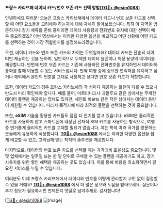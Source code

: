 **프랑스 카리브해 데이터 카드/번호 보존 카드 선택 방법[[TG💪+ @esim1088](https://t.me/s/esim1088)]**

안녕하세요 여러분! 오늘은 프랑스 카리브해에서 데이터 카드나 번호 보존 카드를 선택할 때 어떤 요소들을 고려해야 하는지에 대해 자세히 알아보겠습니다. 특히 이 지역을 방문하거나 장기 체류를 준비 중이라면 데이터 사용량과 전화번호 유지에 대한 선택이 매우 중요하겠죠? 이번 영상에서는 이러한 다양한 옵션을 비교하고 어떤 상황에 어떤 카드를 선택하는 것이 가장 적합한지를 설명해드리겠습니다.

우선, 데이터 카드와 번호 보존 카드의 차이는 무엇일까요? 데이터 카드는 단순히 데이터만 제공하는 것을 뜻하며, 일반적으로 무제한 데이터 플랜이나 특정 용량의 데이터를 제공합니다. 반면에 번호 보존 카드는 기존에 사용하던 전화번호를 유지하면서 데이터와 통화를 함께 이용할 수 있는 서비스입니다. 만약 여행 중에 중요한 연락처를 유지하고 싶거나 해외에서 본인의 번호를 그대로 사용하고 싶다면 번호 보존 카드가 적합합니다.

또한, 데이터 카드의 경우 프랑스 카리브해의 각 섬마다 제공하는 플랜이 다를 수 있으니 반드시 미리 확인해야 합니다. 예를 들어, 마르티니크나 과들루프 같은 섬에서는 무제한 데이터 플랜을 제공하는 업체도 있지만, 세인트 바arts 같은 작은 섬에서는 데이터 용량이 제한될 수 있습니다. 따라서 목적지에 따라 최적의 플랜을 선택하는 것이 중요합니다.

또한, **eSIM** 기술을 활용한 카드들도 점점 더 인기를 얻고 있습니다. eSIM은 물리적인 카드를 사용하지 않고 스마트폰에 내장된 전자식 SIM 카드를 사용하는 방식으로, 여행 중 번거롭게 물리적인 카드를 교체할 필요가 없습니다. 이는 특히 여러 국가를 방문하는 분들에게 유용하게 작용합니다. **[TG💪+ @esim1088](https://t.me/s/esim1088)** 에서는 이러한 다양한 옵션을 쉽게 비교할 수 있고, 고객님께 맞는 최적의 솔루션을 제공합니다.

마지막으로, 데이터와 번호 보존 카드를 선택할 때는 가격대비 효율성도 중요합니다. 몇몇 업체에서는 일주일 또는 한 달 단위로 구매할 수 있는 플랜을 제공하기도 하고, 장기 사용자를 위한 할인 혜택을 제공하는 곳도 있습니다. 이를 통해 비용을 최소화하면서 필요한 서비스를 누릴 수 있습니다.

여러분도 이제 프랑스 카리브해에서 데이터와 번호를 어떻게 관리할지 고민 없이 결정할 수 있을 거예요! **[TG💪+ @esim1088](https://t.me/s/esim1088)** 에서 더 많은 정보와 도움을 받아보세요. 질문이나 추가 정보가 필요하시면 언제든지 댓글로 남겨주세요. 감사합니다!

[[TG💪+ @esim1088](https://t.me/s/esim1088) ![Image](https://i.postimg.cc/Y0z9fWf4/image.png)]